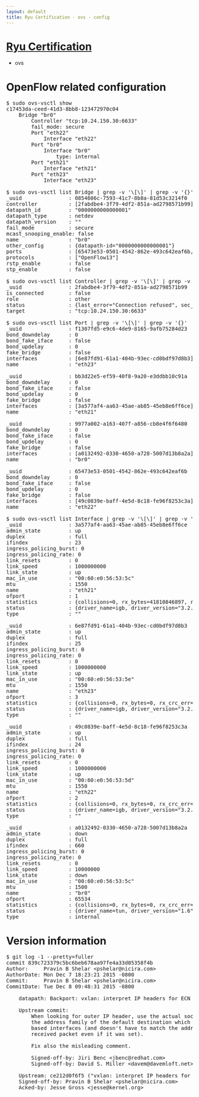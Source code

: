 ```yaml
---
layout: default
title: Ryu Certification - ovs - config
---
```

# [Ryu Certification](http://osrg.github.io/ryu/certification.html)
* ovs 

# OpenFlow related configuration
<pre>
$ sudo ovs-vsctl show
c17453da-ceed-41d3-8bb8-123472970c04
    Bridge "br0"
        Controller "tcp:10.24.150.30:6633"
        fail_mode: secure
        Port "eth22"
            Interface "eth22"
        Port "br0"
            Interface "br0"
                type: internal
        Port "eth21"
            Interface "eth21"
        Port "eth23"
            Interface "eth23"

$ sudo ovs-vsctl list Bridge | grep -v '\[\]' | grep -v '{}'
_uuid               : 0854606c-7593-41c7-8b8a-81d53c3214f0
controller          : [2fabdbe4-3f79-4df2-851a-ad2798571b99]
datapath_id         : "0000000000000001"
datapath_type       : netdev
datapath_version    : "<built-in>"
fail_mode           : secure
mcast_snooping_enable: false
name                : "br0"
other_config        : {datapath-id="0000000000000001"}
ports               : [65473e53-0501-4542-862e-493c642eaf6b, 9977a002-a163-407f-a856-cb8e4f6f6480, bb3d22e5-ef59-40f8-9a20-e3ddbb10c91a, f1307fd5-e9c6-4de9-8165-9afb75284d23]
protocols           : ["OpenFlow13"]
rstp_enable         : false
stp_enable          : false

$ sudo ovs-vsctl list Controller | grep -v '\[\]' | grep -v '{}'
_uuid               : 2fabdbe4-3f79-4df2-851a-ad2798571b99
is_connected        : false
role                : other
status              : {last_error="Connection refused", sec_since_connect="662", sec_since_disconnect="0", state=BACKOFF}
target              : "tcp:10.24.150.30:6633"

$ sudo ovs-vsctl list Port | grep -v '\[\]' | grep -v '{}'
_uuid               : f1307fd5-e9c6-4de9-8165-9afb75284d23
bond_downdelay      : 0
bond_fake_iface     : false
bond_updelay        : 0
fake_bridge         : false
interfaces          : [6e87fd91-61a1-404b-93ec-cd0bdf97d8b3]
name                : "eth23"

_uuid               : bb3d22e5-ef59-40f8-9a20-e3ddbb10c91a
bond_downdelay      : 0
bond_fake_iface     : false
bond_updelay        : 0
fake_bridge         : false
interfaces          : [3a577af4-aa63-45ae-ab85-45eb8e6ff6ce]
name                : "eth21"

_uuid               : 9977a002-a163-407f-a856-cb8e4f6f6480
bond_downdelay      : 0
bond_fake_iface     : false
bond_updelay        : 0
fake_bridge         : false
interfaces          : [a0132492-0330-4650-a728-5007d13b8a2a]
name                : "br0"

_uuid               : 65473e53-0501-4542-862e-493c642eaf6b
bond_downdelay      : 0
bond_fake_iface     : false
bond_updelay        : 0
fake_bridge         : false
interfaces          : [49c0839e-baff-4e5d-8c18-fe96f8253c3a]
name                : "eth22"

$ sudo ovs-vsctl list Interface | grep -v '\[\]' | grep -v '{}'
_uuid               : 3a577af4-aa63-45ae-ab85-45eb8e6ff6ce
admin_state         : up
duplex              : full
ifindex             : 23
ingress_policing_burst: 0
ingress_policing_rate: 0
link_resets         : 0
link_speed          : 1000000000
link_state          : up
mac_in_use          : "00:60:e0:56:53:5c"
mtu                 : 1550
name                : "eth21"
ofport              : 1
statistics          : {collisions=0, rx_bytes=41810846897, rx_crc_err=0, rx_dropped=0, rx_errors=0, rx_frame_err=0, rx_over_err=0, rx_packets=27920336, tx_bytes=0, tx_dropped=0, tx_errors=0, tx_packets=0}
status              : {driver_name=igb, driver_version="3.2.10-k", firmware_version="2.10-9"}
type                : ""

_uuid               : 6e87fd91-61a1-404b-93ec-cd0bdf97d8b3
admin_state         : up
duplex              : full
ifindex             : 25
ingress_policing_burst: 0
ingress_policing_rate: 0
link_resets         : 0
link_speed          : 1000000000
link_state          : up
mac_in_use          : "00:60:e0:56:53:5e"
mtu                 : 1550
name                : "eth23"
ofport              : 3
statistics          : {collisions=0, rx_bytes=0, rx_crc_err=0, rx_dropped=0, rx_errors=0, rx_frame_err=0, rx_over_err=0, rx_packets=0, tx_bytes=6030318000, tx_dropped=0, tx_errors=0, tx_packets=4020212}
status              : {driver_name=igb, driver_version="3.2.10-k", firmware_version="2.10-9"}
type                : ""

_uuid               : 49c0839e-baff-4e5d-8c18-fe96f8253c3a
admin_state         : up
duplex              : full
ifindex             : 24
ingress_policing_burst: 0
ingress_policing_rate: 0
link_resets         : 0
link_speed          : 1000000000
link_state          : up
mac_in_use          : "00:60:e0:56:53:5d"
mtu                 : 1550
name                : "eth22"
ofport              : 2
statistics          : {collisions=0, rx_bytes=0, rx_crc_err=0, rx_dropped=0, rx_errors=0, rx_frame_err=0, rx_over_err=0, rx_packets=0, tx_bytes=29013895923, tx_dropped=0, tx_errors=0, tx_packets=19363216}
status              : {driver_name=igb, driver_version="3.2.10-k", firmware_version="2.10-9"}
type                : ""

_uuid               : a0132492-0330-4650-a728-5007d13b8a2a
admin_state         : down
duplex              : full
ifindex             : 660
ingress_policing_burst: 0
ingress_policing_rate: 0
link_resets         : 0
link_speed          : 10000000
link_state          : down
mac_in_use          : "00:60:e0:56:53:5c"
mtu                 : 1500
name                : "br0"
ofport              : 65534
statistics          : {collisions=0, rx_bytes=0, rx_crc_err=0, rx_dropped=0, rx_errors=0, rx_frame_err=0, rx_over_err=0, rx_packets=0, tx_bytes=0, tx_dropped=0, tx_errors=0, tx_packets=0}
status              : {driver_name=tun, driver_version="1.6", firmware_version="N/A"}
type                : internal
</pre>

# Version information
<pre>
$ git log -1 --pretty=fuller
commit 839c723379c5bc6beb678aa97fe4a33d05358f4b
Author:     Pravin B Shelar &lt;pshelar@nicira.com&gt;
AuthorDate: Mon Dec 7 18:23:21 2015 -0800
Commit:     Pravin B Shelar &lt;pshelar@nicira.com&gt;
CommitDate: Tue Dec 8 09:48:31 2015 -0800

    datapath: Backport: vxlan: interpret IP headers for ECN correctly
    
    Upstream commit:
        When looking for outer IP header, use the actual socket address family, not
        the address family of the default destination which is not set for metadata
        based interfaces &#40;and doesn't have to match the address family of the
        received packet even if it was set&#41;.
    
        Fix also the misleading comment.
    
        Signed-off-by: Jiri Benc &lt;jbenc@redhat.com&gt;
        Signed-off-by: David S. Miller &lt;davem@davemloft.net&gt;
    
    Upstream: ce212d0f6f5 &#40;&quot;vxlan: interpret IP headers for ECN correctly&quot;&#41;
    Signed-off-by: Pravin B Shelar &lt;pshelar@nicira.com&gt;
    Acked-by: Jesse Gross &lt;jesse@kernel.org&gt;
</pre>
